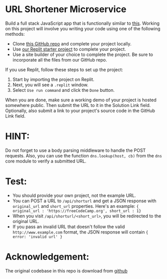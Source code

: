 # URL Shortener Microservice

Build a full stack JavaScript app that is functionally similar to [this](https://url-shortener-microservice.freecodecamp.rocks/). Working on this project will involve you writing your code using one of the following methods:

- Clone [this GitHub repo](https://github.com/freeCodeCamp/boilerplate-project-urlshortener/) and complete your project locally.
- Use [our Replit starter project](https://replit.com/github/freeCodeCamp/boilerplate-project-urlshortener) to complete your project.
- Use a site builder of your choice to complete the project. Be sure to incorporate all the files from our GitHub repo.

If you use Replit, follow these steps to set up the project:
1. Start by importing the project on Replit.
2. Next, you will see a `.replit` window.
3. Select `Use run command` and click the `Done` button.

When you are done, make sure a working demo of your project is hosted somewhere public. Then submit the URL to it in the Solution Link field. Optionally, also submit a link to your project's source code in the GitHub Link field.

# HINT:
Do not forget to use a body parsing middleware to handle the POST requests. Also, you can use the function `dns.lookup(host, cb)` from the `dns` core module to verify a submitted URL.

# Test:
- You should provide your own project, not the example URL.
- You can POST a URL to `/api/shorturl` and get a JSON response with `original_url` and `short_url` properties. Here's an example: `{ original_url : 'https://freeCodeCamp.org', short_url : 1}`
- When you visit `/api/shorturl/<short_url>`, you will be redirected to the original URL.
- If you pass an invalid URL that doesn't follow the valid `http://www.example.com` format, the JSON response will contain `{ error: 'invalid url' }`

# Acknowledgement:
The original codebase in this repo is download from [github](https://github.com/freeCodeCamp/boilerplate-project-urlshortener/)
